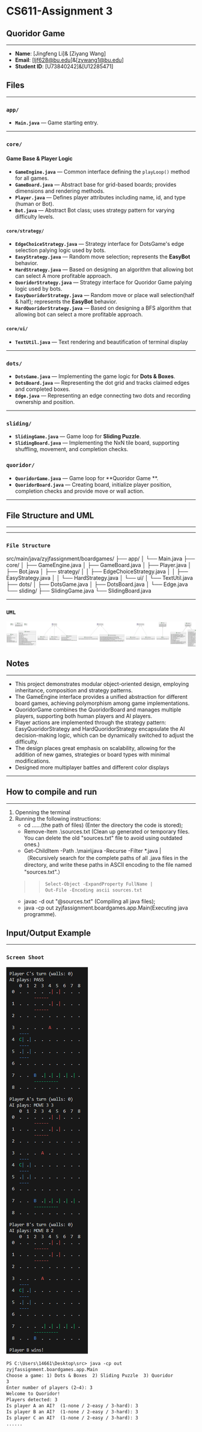 # CS611-Assignment 3
## Quoridor Game 

---------------------------------------------------------------------------
- **Name**: [Jingfeng Li]&
            [Ziyang Wang]
- **Email**: [ljf628@bu.edu]&[zywang1@bu.edu]
- **Student ID**: [U73840242]&[U12285471]

## Files
---------------------------------------------------------------------------
### `app/`
- **`Main.java`** — Game starting entry.

---

### `core/`

####  Game Base & Player Logic
- **`GameEngine.java`** — Common interface defining the `playLoop()` method for all games.  
- **`GameBoard.java`** — Abstract base for grid-based boards; provides dimensions and rendering methods.  
- **`Player.java`** — Defines player attributes including name, id, and type (human or Bot).  
- **`Bot.java`** — Abstract Bot class; uses strategy pattern for varying difficulty levels.  

####  `core/strategy/`
- **`EdgeChoiceStrategy.java`** — Strategy interface for DotsGame's edge selection palying logic used by bots.  
- **`EasyStrategy.java`** — Random move selection; represents the **EasyBot** behavior.  
- **`HardStrategy.java`** — Based on designing an algorithm that allowing bot can select A more profitable approach.
- **`QuoridorStrategy.java`** — Strategy interface for Quoridor Game palying logic used by bots.  
- **`EasyQuoridorStrategy.java`** — Random move or place wall selection(half & half); represents the **EasyBot** behavior.  
- **`HardQuoridorStrategy.java`** — Based on designing a BFS algorithm that allowing bot can select a more profitable approach.

#### `core/ui/`
- **`TextUtil.java`** — Text rendering and beautification of terminal display
---

### `dots/`
- **`DotsGame.java`** — Implementing the game logic for **Dots & Boxes**.
- **`DotsBoard.java`** — Representing the dot grid and tracks claimed edges and completed boxes.  
- **`Edge.java`** — Representing an edge connecting two dots and recording ownership and position.

---
### `sliding/`
- **`SlidingGame.java`** — Game loop for **Sliding Puzzle**.
- **`SlidingBoard.java`** — Implementing the NxN tile board, supporting shuffling, movement, and completion checks.
### `quoridor/`
- **`QuoridorGame.java`** — Game loop for **Quoridor Game **.
- **`QuoridorBoard.java`** — Creating board, initialize player position, completion checks and provide move or wall action.

---
## File Structure and UML
---------------------------------------------------------------------------
---
### `File Structure `
src/main/java/zyjfassignment/boardgames/
├── app/
│   └── Main.java
├── core/
│   ├── GameEngine.java
│   ├── GameBoard.java
│   ├── Player.java
│   ├── Bot.java
│   ├── strategy/
│   │   ├── EdgeChoiceStrategy.java
│   │   ├── EasyStrategy.java
│   │   └── HardStrategy.java
│   └── ui/
│       └── TextUtil.java
├── dots/
│   ├── DotsGame.java
│   ├── DotsBoard.java
│   └── Edge.java
└── sliding/
    ├── SlidingGame.java
    └── SlidingBoard.java


---
### `UML`
![UML Diagram](uml.png)

## Notes
---------------------------------------------------------------------------
- This project demonstrates modular object-oriented design, employing inheritance, composition and strategy patterns. 
- The GameEngine interface provides a unified abstraction for different board games, achieving polymorphism among game implementations.   
- QuoridorGame combines the QuoridorBoard and manages multiple players, supporting both human players and AI players.   
- Player actions are implemented through the strategy pattern: EasyQuoridorStrategy and HardQuoridorStrategy encapsulate the AI decision-making logic, which can be dynamically switched to adjust the difficulty. 
- The design places great emphasis on scalability, allowing for the addition of new games, strategies or board types with minimal modifications.
- Designed more multiplayer battles and different color displays
---

## How to compile and run
---------------------------------------------------------------------------
1. Openning the terminal
2. Running the following instructions:
   - cd ......(the path of files) (Enter the directory the code is stored);
   - Remove-Item .\sources.txt (Clean up generated or temporary files. You can delete the old "sources.txt" file to avoid using outdated ones.)
   - Get-ChildItem -Path .\main\java -Recurse -Filter *.java | （Recursively search for the complete paths of all .java files in the directory, and write these paths in ASCII encoding to the file named "sources.txt".）
    >>     Select-Object -ExpandProperty FullName |
    >>     Out-File -Encoding ascii sources.txt
   - javac -d out "@sources.txt" (Compiling all java files);
   - java -cp out zyjfassignment.boardgames.app.Main(Executing java programme).
## Input/Output Example
---------------------------------------------------------------------------
### `Screen Shoot`
![Example Diagram](example.png)


```text
PS C:\Users\14661\Desktop\src> java -cp out zyjfassignment.boardgames.app.Main
Choose a game: 1) Dots & Boxes  2) Sliding Puzzle  3) Quoridor
3
Enter number of players (2–4): 3
Welcome to Quoridor!
Players detected: 3
Is player A an AI?  (1-none / 2-easy / 3-hard): 3
Is player B an AI?  (1-none / 2-easy / 3-hard): 3
Is player C an AI?  (1-none / 2-easy / 3-hard): 3
......

 




